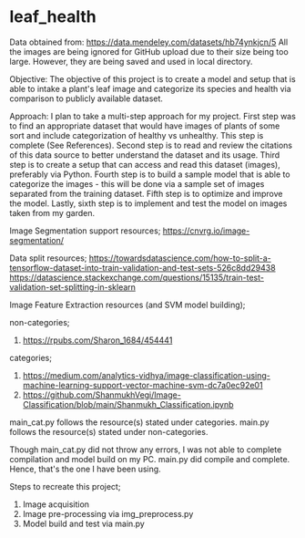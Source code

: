 # leaf_health

Data obtained from: https://data.mendeley.com/datasets/hb74ynkjcn/5
All the images are being ignored for GitHub upload due to their size being too large.
However, they are being saved and used in local directory.

Objective:
The objective of this project is to create a model and setup that is able to intake a plant's leaf image and categorize its species and health via comparison to publicly available dataset.

Approach:
I plan to take a multi-step approach for my project. First step was to find an appropriate dataset that would have images of plants of some sort and include categorization of healthy vs unhealthy. This step is complete (See References). Second step is to read and review the citations of this data source to better understand the dataset and its usage. Third step is to create a setup that can access and read this dataset (images), preferably via Python. Fourth step is to build a sample model that is able to categorize the images - this will be done via a sample set of images separated from the training dataset. Fifth step is to optimize and improve the model. Lastly, sixth step is to implement and test the model on images taken from my garden.

Image Segmentation support resources;
https://cnvrg.io/image-segmentation/

Data split resources;
https://towardsdatascience.com/how-to-split-a-tensorflow-dataset-into-train-validation-and-test-sets-526c8dd29438
https://datascience.stackexchange.com/questions/15135/train-test-validation-set-splitting-in-sklearn

Image Feature Extraction resources (and SVM model building);

non-categories;
1. https://rpubs.com/Sharon_1684/454441

categories;
1. https://medium.com/analytics-vidhya/image-classification-using-machine-learning-support-vector-machine-svm-dc7a0ec92e01
2. https://github.com/ShanmukhVegi/Image-Classification/blob/main/Shanmukh_Classification.ipynb

main_cat.py follows the resource(s) stated under categories.
main.py follows the resource(s) stated under non-categories.

Though main_cat.py did not throw any errors, I was not able to complete compilation and model build on my PC.
main.py did compile and complete. Hence, that's the one I have been using.

Steps to recreate this project;
1. Image acquisition
2. Image pre-processing via img_preprocess.py
3. Model build and test via main.py
